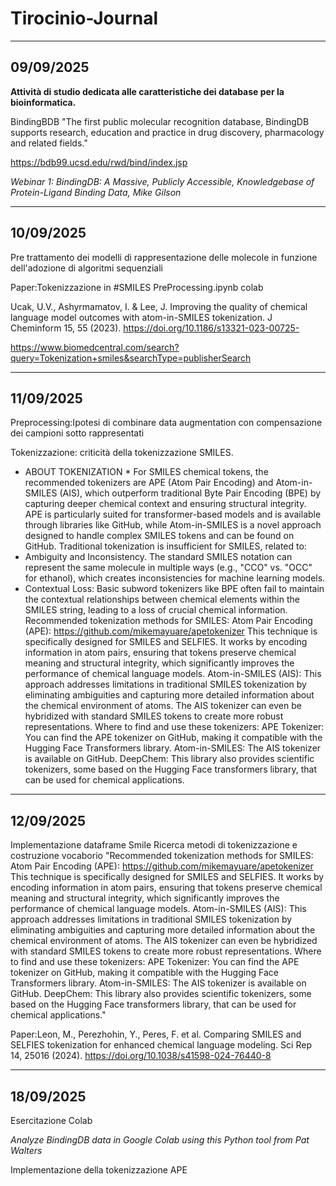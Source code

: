 # Tirocinio-Journal
---
09/09/2025
---

**Attività di studio dedicata alle caratteristiche dei database per la bioinformatica.**

BindingBDB
"The first public molecular recognition database, BindingDB supports research, education and practice in drug discovery, pharmacology and related fields."

https://bdb99.ucsd.edu/rwd/bind/index.jsp

*Webinar 1: BindingDB: A Massive, Publicly Accessible, Knowledgebase of Protein-Ligand Binding Data, Mike Gilson*


---
10/09/2025
---

Pre trattamento dei modelli di rappresentazione delle molecole in funzione dell'adozione di algoritmi sequenziali

Paper:Tokenizzazione in #SMILES
PreProcessing.ipynb colab


Ucak, U.V., Ashyrmamatov, I. & Lee, J. Improving the quality of chemical language model outcomes with atom-in-SMILES tokenization. J Cheminform 15, 55 (2023). https://doi.org/10.1186/s13321-023-00725-

https://www.biomedcentral.com/search?query=Tokenization+smiles&searchType=publisherSearch

---
11/09/2025
---

Preprocessing:Ipotesi di combinare data augmentation  con compensazione dei campioni sotto rappresentati

Tokenizzazione: criticità della tokenizzazione SMILES.

* ABOUT TOKENIZATION *
For SMILES chemical tokens, the recommended tokenizers are APE (Atom Pair Encoding) and Atom-in-SMILES (AIS), which outperform traditional Byte Pair Encoding (BPE) by capturing deeper chemical context and ensuring structural integrity. APE is particularly suited for transformer-based models and is available through libraries like GitHub, while Atom-in-SMILES is a novel approach designed to handle complex SMILES tokens and can be found on GitHub.
Traditional tokenization is insufficient for SMILES, related to:
* Ambiguity and Inconsistency.
The standard SMILES notation can represent the same molecule in multiple ways (e.g., "CCO" vs. "OCC" for ethanol), which creates inconsistencies for machine learning models.
* Contextual Loss:
Basic subword tokenizers like BPE often fail to maintain the contextual relationships between chemical elements within the SMILES string, leading to a loss of crucial chemical information.
Recommended tokenization methods for SMILES:
Atom Pair Encoding (APE):
https://github.com/mikemayuare/apetokenizer
This technique is specifically designed for SMILES and SELFIES. It works by encoding information in atom pairs, ensuring that tokens preserve chemical meaning and structural integrity, which significantly improves the performance of chemical language models.
Atom-in-SMILES (AIS):
This approach addresses limitations in traditional SMILES tokenization by eliminating ambiguities and capturing more detailed information about the chemical environment of atoms. The AIS tokenizer can even be hybridized with standard SMILES tokens to create more robust representations.
Where to find and use these tokenizers:
APE Tokenizer: You can find the APE tokenizer on GitHub, making it compatible with the Hugging Face Transformers library.
Atom-in-SMILES: The AIS tokenizer is available on GitHub.
DeepChem: This library also provides scientific tokenizers, some based on the Hugging Face transformers library, that can be used for chemical applications.
---
12/09/2025
---

Implementazione dataframe Smile 
Ricerca metodi di tokenizzazione e costruzione vocaborio
"Recommended tokenization methods for SMILES:
Atom Pair Encoding (APE):
https://github.com/mikemayuare/apetokenizer
This technique is specifically designed for SMILES and SELFIES. It works by encoding information in atom pairs, ensuring that tokens preserve chemical meaning and structural integrity, which significantly improves the performance of chemical language models.
Atom-in-SMILES (AIS):
This approach addresses limitations in traditional SMILES tokenization by eliminating ambiguities and capturing more detailed information about the chemical environment of atoms. The AIS tokenizer can even be hybridized with standard SMILES tokens to create more robust representations.
Where to find and use these tokenizers:
APE Tokenizer: You can find the APE tokenizer on GitHub, making it compatible with the Hugging Face Transformers library.
Atom-in-SMILES: The AIS tokenizer is available on GitHub.
DeepChem: This library also provides scientific tokenizers, some based on the Hugging Face transformers library, that can be used for chemical applications."

Paper:Leon, M., Perezhohin, Y., Peres, F. et al. Comparing SMILES and SELFIES tokenization for enhanced chemical language modeling. Sci Rep 14, 25016 (2024). https://doi.org/10.1038/s41598-024-76440-8


---
18/09/2025
---
Esercitazione Colab

*Analyze BindingDB data in Google Colab using this Python tool from Pat Walters*


Implementazione della tokenizzazione APE
